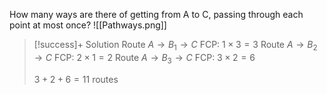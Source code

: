 How many ways are there of getting from A to C, passing through each point at most once?
![[Pathways.png]]


> [!success]+ Solution
> Route $A \rightarrow B_1 \rightarrow C$
> FCP: $1 \times 3 = 3$
> Route $A \rightarrow B_2 \rightarrow C$
> FCP: $2 \times 1 = 2$
> Route $A \rightarrow B_3 \rightarrow C$
> FCP: $3 \times 2 = 6$
>
> $3 + 2 + 6 = 11$ routes